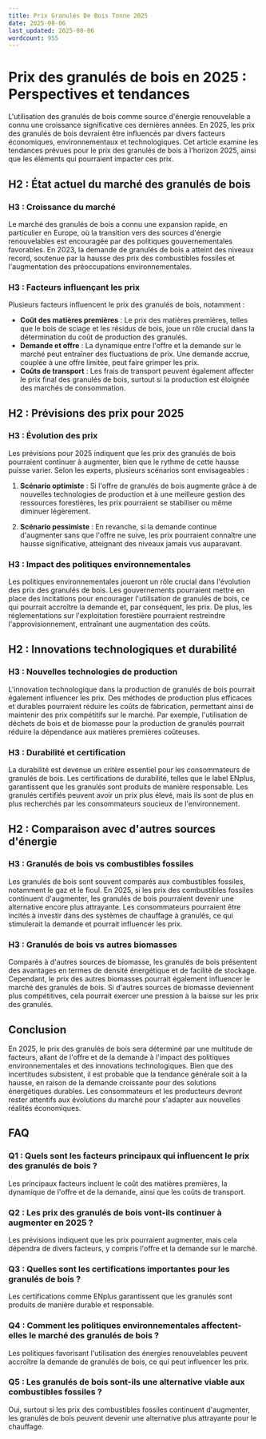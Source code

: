 ```yaml
---
title: Prix Granulés De Bois Tonne 2025
date: 2025-08-06
last_updated: 2025-08-06
wordcount: 955
---
```


# Prix des granulés de bois en 2025 : Perspectives et tendances

L'utilisation des granulés de bois comme source d'énergie renouvelable a connu une croissance significative ces dernières années. En 2025, les prix des granulés de bois devraient être influencés par divers facteurs économiques, environnementaux et technologiques. Cet article examine les tendances prévues pour le prix des granulés de bois à l'horizon 2025, ainsi que les éléments qui pourraient impacter ces prix.

## H2 : État actuel du marché des granulés de bois

### H3 : Croissance du marché

Le marché des granulés de bois a connu une expansion rapide, en particulier en Europe, où la transition vers des sources d'énergie renouvelables est encouragée par des politiques gouvernementales favorables. En 2023, la demande de granulés de bois a atteint des niveaux record, soutenue par la hausse des prix des combustibles fossiles et l'augmentation des préoccupations environnementales.

### H3 : Facteurs influençant les prix

Plusieurs facteurs influencent le prix des granulés de bois, notamment :

- **Coût des matières premières** : Le prix des matières premières, telles que le bois de sciage et les résidus de bois, joue un rôle crucial dans la détermination du coût de production des granulés.
- **Demande et offre** : La dynamique entre l'offre et la demande sur le marché peut entraîner des fluctuations de prix. Une demande accrue, couplée à une offre limitée, peut faire grimper les prix.
- **Coûts de transport** : Les frais de transport peuvent également affecter le prix final des granulés de bois, surtout si la production est éloignée des marchés de consommation.

## H2 : Prévisions des prix pour 2025

### H3 : Évolution des prix

Les prévisions pour 2025 indiquent que les prix des granulés de bois pourraient continuer à augmenter, bien que le rythme de cette hausse puisse varier. Selon les experts, plusieurs scénarios sont envisageables :

1. **Scénario optimiste** : Si l'offre de granulés de bois augmente grâce à de nouvelles technologies de production et à une meilleure gestion des ressources forestières, les prix pourraient se stabiliser ou même diminuer légèrement.
   
2. **Scénario pessimiste** : En revanche, si la demande continue d'augmenter sans que l'offre ne suive, les prix pourraient connaître une hausse significative, atteignant des niveaux jamais vus auparavant.

### H3 : Impact des politiques environnementales

Les politiques environnementales joueront un rôle crucial dans l'évolution des prix des granulés de bois. Les gouvernements pourraient mettre en place des incitations pour encourager l'utilisation de granulés de bois, ce qui pourrait accroître la demande et, par conséquent, les prix. De plus, les réglementations sur l'exploitation forestière pourraient restreindre l'approvisionnement, entraînant une augmentation des coûts.

## H2 : Innovations technologiques et durabilité

### H3 : Nouvelles technologies de production

L'innovation technologique dans la production de granulés de bois pourrait également influencer les prix. Des méthodes de production plus efficaces et durables pourraient réduire les coûts de fabrication, permettant ainsi de maintenir des prix compétitifs sur le marché. Par exemple, l'utilisation de déchets de bois et de biomasse pour la production de granulés pourrait réduire la dépendance aux matières premières coûteuses.

### H3 : Durabilité et certification

La durabilité est devenue un critère essentiel pour les consommateurs de granulés de bois. Les certifications de durabilité, telles que le label ENplus, garantissent que les granulés sont produits de manière responsable. Les granulés certifiés peuvent avoir un prix plus élevé, mais ils sont de plus en plus recherchés par les consommateurs soucieux de l'environnement.

## H2 : Comparaison avec d'autres sources d'énergie

### H3 : Granulés de bois vs combustibles fossiles

Les granulés de bois sont souvent comparés aux combustibles fossiles, notamment le gaz et le fioul. En 2025, si les prix des combustibles fossiles continuent d'augmenter, les granulés de bois pourraient devenir une alternative encore plus attrayante. Les consommateurs pourraient être incités à investir dans des systèmes de chauffage à granulés, ce qui stimulerait la demande et pourrait influencer les prix.

### H3 : Granulés de bois vs autres biomasses

Comparés à d'autres sources de biomasse, les granulés de bois présentent des avantages en termes de densité énergétique et de facilité de stockage. Cependant, le prix des autres biomasses pourrait également influencer le marché des granulés de bois. Si d'autres sources de biomasse deviennent plus compétitives, cela pourrait exercer une pression à la baisse sur les prix des granulés.

## Conclusion

En 2025, le prix des granulés de bois sera déterminé par une multitude de facteurs, allant de l'offre et de la demande à l'impact des politiques environnementales et des innovations technologiques. Bien que des incertitudes subsistent, il est probable que la tendance générale soit à la hausse, en raison de la demande croissante pour des solutions énergétiques durables. Les consommateurs et les producteurs devront rester attentifs aux évolutions du marché pour s'adapter aux nouvelles réalités économiques.

## FAQ

### Q1 : Quels sont les facteurs principaux qui influencent le prix des granulés de bois ?

Les principaux facteurs incluent le coût des matières premières, la dynamique de l'offre et de la demande, ainsi que les coûts de transport.

### Q2 : Les prix des granulés de bois vont-ils continuer à augmenter en 2025 ?

Les prévisions indiquent que les prix pourraient augmenter, mais cela dépendra de divers facteurs, y compris l'offre et la demande sur le marché.

### Q3 : Quelles sont les certifications importantes pour les granulés de bois ?

Les certifications comme ENplus garantissent que les granulés sont produits de manière durable et responsable.

### Q4 : Comment les politiques environnementales affectent-elles le marché des granulés de bois ?

Les politiques favorisant l'utilisation des énergies renouvelables peuvent accroître la demande de granulés de bois, ce qui peut influencer les prix.

### Q5 : Les granulés de bois sont-ils une alternative viable aux combustibles fossiles ?

Oui, surtout si les prix des combustibles fossiles continuent d'augmenter, les granulés de bois peuvent devenir une alternative plus attrayante pour le chauffage.